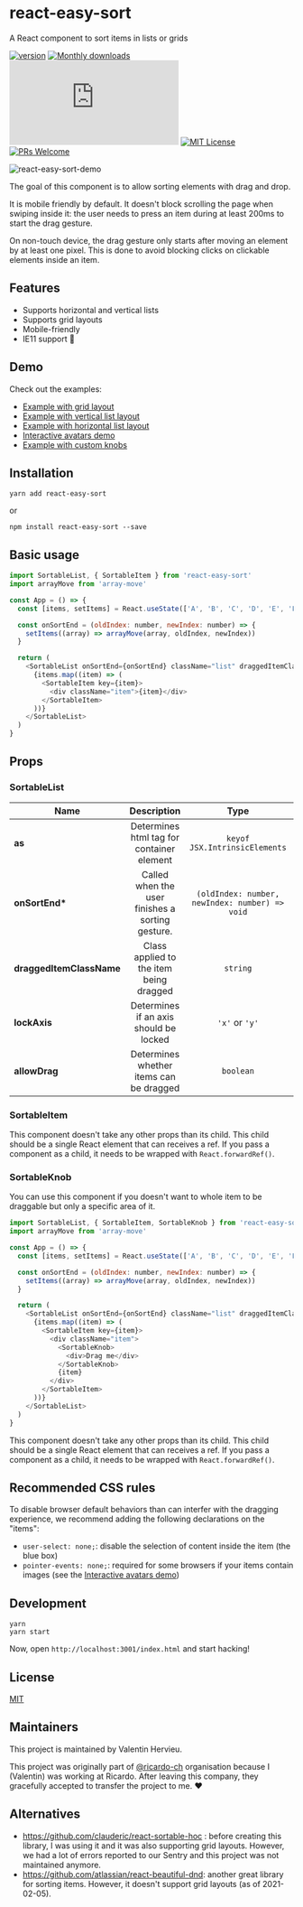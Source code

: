 # react-easy-sort

A React component to sort items in lists or grids

[![version][version-badge]][package] [![Monthly downloads][npmstats-badge]][npmstats] ![gzip size][gzip-badge] [![MIT License][license-badge]][license] [![PRs Welcome][prs-badge]][prs]

![react-easy-sort-demo](https://user-images.githubusercontent.com/2678610/107036435-f27fbb00-67b9-11eb-8e3f-72a000586d35.gif)

The goal of this component is to allow sorting elements with drag and drop.

It is mobile friendly by default. It doesn't block scrolling the page when swiping inside it:
the user needs to press an item during at least 200ms to start the drag gesture.

On non-touch device, the drag gesture only starts after moving an element by at least one pixel.
This is done to avoid blocking clicks on clickable elements inside an item.

## Features

- Supports horizontal and vertical lists
- Supports grid layouts
- Mobile-friendly
- IE11 support 🙈

## Demo

Check out the examples:

- [Example with grid layout](https://codesandbox.io/s/react-easy-sort-grid-demo-87ev9)
- [Example with vertical list layout](https://codesandbox.io/s/react-easy-sort-vertical-list-demo-njg4i)
- [Example with horizontal list layout](https://codesandbox.io/s/react-easy-sort-horizontal-list-demo-69b3k)
- [Interactive avatars demo](https://codesandbox.io/s/react-easy-sort-images-demo-486qk)
- [Example with custom knobs](https://codesandbox.io/s/react-easy-sort-custom-knob-demo-ij37h)

## Installation

```shell
yarn add react-easy-sort
```

or

```shell
npm install react-easy-sort --save
```

## Basic usage

```js
import SortableList, { SortableItem } from 'react-easy-sort'
import arrayMove from 'array-move'

const App = () => {
  const [items, setItems] = React.useState(['A', 'B', 'C', 'D', 'E', 'F', 'G', 'H', 'I'])

  const onSortEnd = (oldIndex: number, newIndex: number) => {
    setItems((array) => arrayMove(array, oldIndex, newIndex))
  }

  return (
    <SortableList onSortEnd={onSortEnd} className="list" draggedItemClassName="dragged">
      {items.map((item) => (
        <SortableItem key={item}>
          <div className="item">{item}</div>
        </SortableItem>
      ))}
    </SortableList>
  )
}
```

## Props

### SortableList

| Name                     |                   Description                    |                      Type                      | Default |
| ------------------------ | :----------------------------------------------: | :--------------------------------------------: | ------: |
| **as**                   |    Determines html tag for container element     |         `keyof JSX.IntrinsicElements`          |   `div` |
| **onSortEnd\***          | Called when the user finishes a sorting gesture. | `(oldIndex: number, newIndex: number) => void` |       - |
| **draggedItemClassName** |     Class applied to the item being dragged      |                    `string`                    |       - |
| **lockAxis**             |      Determines if an axis should be locked      |                 `'x'` or `'y'`                 |         |
| **allowDrag**            |     Determines whether items can be dragged      |                   `boolean`                    |  `true` |

### SortableItem

This component doesn't take any other props than its child. This child should be a single React element that can receives a ref. If you pass a component as a child, it needs to be wrapped with `React.forwardRef()`.

### SortableKnob

You can use this component if you doesn't want to whole item to be draggable but only a specific area of it.

```js
import SortableList, { SortableItem, SortableKnob } from 'react-easy-sort'
import arrayMove from 'array-move'

const App = () => {
  const [items, setItems] = React.useState(['A', 'B', 'C', 'D', 'E', 'F', 'G', 'H', 'I'])

  const onSortEnd = (oldIndex: number, newIndex: number) => {
    setItems((array) => arrayMove(array, oldIndex, newIndex))
  }

  return (
    <SortableList onSortEnd={onSortEnd} className="list" draggedItemClassName="dragged">
      {items.map((item) => (
        <SortableItem key={item}>
          <div className="item">
            <SortableKnob>
              <div>Drag me</div>
            </SortableKnob>
            {item}
          </div>
        </SortableItem>
      ))}
    </SortableList>
  )
}
```

This component doesn't take any other props than its child. This child should be a single React element that can receives a ref. If you pass a component as a child, it needs to be wrapped with `React.forwardRef()`.

## Recommended CSS rules

To disable browser default behaviors than can interfer with the dragging experience, we recommend adding the following declarations on the "items":

- `user-select: none;`: disable the selection of content inside the item (the blue box)
- `pointer-events: none;`: required for some browsers if your items contain images (see the [Interactive avatars demo](https://codesandbox.io/s/react-easy-sort-images-demo-486qk))

## Development

```shell
yarn
yarn start
```

Now, open `http://localhost:3001/index.html` and start hacking!

## License

[MIT](https://github.com/ValentinH/react-easy-sort/blob/master/LICENSE)

## Maintainers

This project is maintained by Valentin Hervieu.

This project was originally part of [@ricardo-ch](https://github.com/ricardo-ch/) organisation because I (Valentin) was working at Ricardo.
After leaving this company, they gracefully accepted to transfer the project to me. ❤️

## Alternatives

- https://github.com/clauderic/react-sortable-hoc : before creating this library, I was using it and it was also supporting grid layouts. However, we had a lot of errors reported to our Sentry and this project was not maintained anymore.
- https://github.com/atlassian/react-beautiful-dnd: another great library for sorting items. However, it doesn't support grid layouts (as of 2021-02-05).

[npm]: https://www.npmjs.com/
[node]: https://nodejs.org
[version-badge]: https://img.shields.io/npm/v/react-easy-sort.svg?style=flat-square
[package]: https://www.npmjs.com/package/react-easy-sort
[downloads-badge]: https://img.shields.io/npm/dm/react-easy-sort.svg?style=flat-square
[npmstats]: https://npm-stat.com/charts.html?package=react-easy-sort&from=2021-02-01
[npmstats-badge]: https://img.shields.io/npm/dm/react-easy-sort.svg?style=flat-square
[gzip-badge]: http://img.badgesize.io/https://unpkg.com/react-easy-sort/umd/react-easy-sort.min.js?compression=gzip&style=flat-square&1
[license-badge]: https://img.shields.io/badge/license-MIT-blue.svg?style=flat-square
[license]: https://github.com/ValentinH/react-easy-sort/blob/main/LICENSE
[prs-badge]: https://img.shields.io/badge/PRs-welcome-brightgreen.svg?style=flat-square
[prs]: http://makeapullrequest.com
